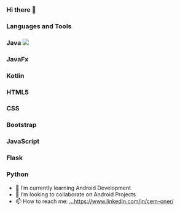 ### Hi there 👋

### Languages and Tools

### Java <img src="https://cdn.jsdelivr.net/gh/devicons/devicon@latest/icons/kotlin/kotlin-original.svg" />
### JavaFx
### Kotlin
### HTML5
### CSS
### Bootstrap
### JavaScript
### Flask
### Python



- 🌱 I’m currently learning Android Development
- 👯 I’m looking to collaborate on Android Projects
- 📫 How to reach me: [...](https://www.linkedin.com/in/cem-oner/)https://www.linkedin.com/in/cem-oner/
